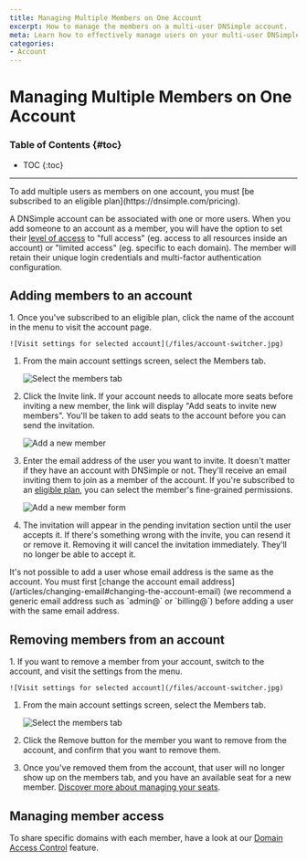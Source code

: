 ```yaml
---
title: Managing Multiple Members on One Account
excerpt: How to manage the members on a multi-user DNSimple account.
meta: Learn how to effectively manage users on your multi-user DNSimple account, ensuring seamless collaboration and streamlined access to your DNS management.
categories:
- Account
---
```


# Managing Multiple Members on One Account

### Table of Contents {#toc}

* TOC
{:toc}

---

<info>
To add multiple users as members on one account, you must [be subscribed to an eligible plan](https://dnsimple.com/pricing).
</info>

A DNSimple account can be associated with one or more users. When you add someone to an account as a member, you will have the option to set their [level of access](/articles/domain-access-control/) to "full access" (eg. access to all resources inside an account) or "limited access" (eg. specific to each domain). The member will retain their unique login credentials and multi-factor authentication configuration.


## Adding members to an account

<div class="section-steps" markdown="1">
1. Once you've subscribed to an eligible plan, click the name of the account in the menu to visit the account page.

    ![Visit settings for selected account](/files/account-switcher.jpg)

1. From the main account settings screen, select the <label>Members</label> tab.

    ![Select the members tab](/files/add-member-account-link.png)

1. Click the <label>Invite</label> link. If your account needs to allocate more seats before inviting a new member, the link will display "Add seats to invite new members". You'll be taken to add seats to the account before you can send the invitation.

    ![Add a new member](/files/add-member-link-members-screen.png)

1. Enter the email address of the user you want to invite. It doesn't matter if they have an account with DNSimple or not. They'll receive an email inviting them to join as a member of the account. If you're subscribed to an [eligible plan](/articles/domain-access-control/), you can select the member's fine-grained permissions.

    ![Add a new member form](/files/add-member-screen.png)

1. The invitation will appear in the pending invitation section until the user accepts it. If there's something wrong with the invite, you can resend it or remove it. Removing it will cancel the invitation immediately. They'll no longer be able to accept it.

</div>

<note>
It's not possible to add a user whose email address is the same as the account. You must first [change the account email address](/articles/changing-email#changing-the-account-email) (we recommend a generic email address such as `admin@` or `billing@`) before adding a user with the same email address.
</note>

## Removing members from an account

<div class="section-steps" markdown="1">
1. If you want to remove a member from your account, switch to the account, and visit the settings from the menu.

    ![Visit settings for selected account](/files/account-switcher.jpg)

1. From the main account settings screen, select the <label>Members</label> tab.

    ![Select the members tab](/files/add-member-account-link.png)

1. Click the <label>Remove</label> button for the member you want to remove from the account, and confirm that you want to remove them.

1. Once you've removed them from the account, that user will no longer show up on the members tab, and you have an available seat for a new member. [Discover more about managing your seats](/articles/managing-seats/).

</div>

## Managing member access

To share specific domains with each member, have a look at our [Domain Access Control](/articles/domain-access-control/) feature.
